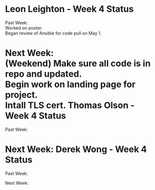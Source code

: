 Leon Leighton - Week 4 Status
=============================  

Past Week:  
Worked on poster.  
Began review of Ansible for code pull on May 1.

Next Week:  
(Weekend) Make sure all code is in repo and updated.  
Begin work on landing page for project.  
Intall TLS cert. 
Thomas Olson - Week 4 Status
============================
Past Week:  

Next Week:
Derek Wong - Week 4 Status
==========================
Past Week:       

Next Week:                           
